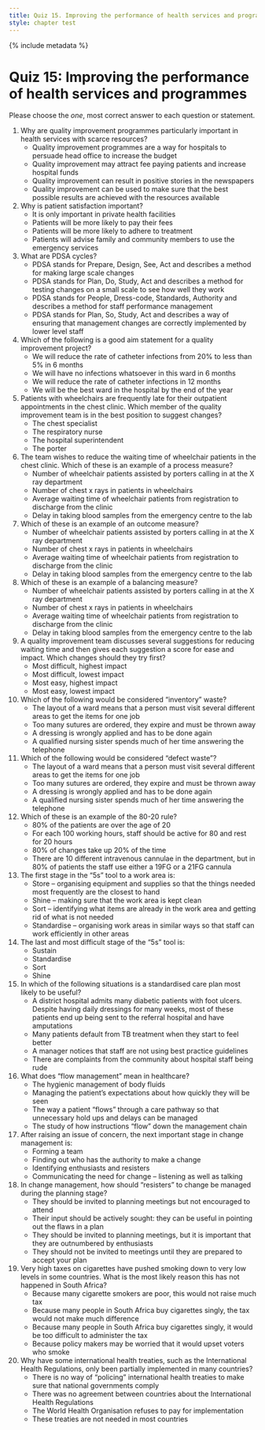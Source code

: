 ```yaml
---
title: Quiz 15. Improving the performance of health services and programmes
style: chapter test
---
```


{% include metadata %}

# Quiz 15: Improving the performance of health services and programmes

Please choose the *one*, most correct answer to each question or statement.

1. Why are quality improvement programmes particularly important in health services with scarce resources?
	- 	Quality improvement programmes are a way for hospitals to persuade head office to increase the budget
	- 	Quality improvement may attract fee paying patients and increase hospital funds
	- 	Quality improvement can result in positive stories in the newspapers
	+	Quality improvement can be used to make sure that the best possible results are achieved with the resources available
2. Why is patient satisfaction important?
	- 	It is only important in private health facilities
	- 	Patients will be more likely to pay their fees
	+	Patients will be more likely to adhere to treatment
	- 	Patients will advise family and community members to use the emergency services
3. What are PDSA cycles?
	- 	PDSA stands for Prepare, Design, See, Act and describes a method for making large scale changes
	+	PDSA stands for Plan, Do, Study, Act and describes a method for testing changes on a small scale to see how well they work
	- 	PDSA stands for People, Dress-code, Standards, Authority and describes a method for staff performance management
	- 	PDSA stands for Plan, So, Study, Act and describes a way of ensuring that management changes are correctly implemented by lower level staff
4. Which of the following is a good aim statement for a quality improvement project? 
	+	We will reduce the rate of catheter infections from 20% to less than 5% in 6 months
	- 	We will have no infections whatsoever in this ward in 6 months
	- 	We will reduce the rate of catheter infections in 12 months
	- 	We will be the best ward in the hospital by the end of the year
5. Patients with wheelchairs are frequently late for their outpatient appointments in the chest clinic.  Which member of the quality improvement team is in the best position to suggest changes?
	- 	The chest specialist
	- 	The respiratory nurse
	- 	The hospital superintendent
	+	The porter  
6. The team wishes to reduce the waiting time of wheelchair patients in the chest clinic. Which of these is an example of a process measure?
	+	Number of wheelchair patients assisted by porters calling in at the X ray department
	- 	Number of chest x rays in patients in wheelchairs
	- 	Average waiting time of wheelchair patients from registration to discharge from the clinic
	- 	Delay in taking blood samples from the emergency centre to the lab
7. Which of these is an example of an outcome measure?
	- 	Number of wheelchair patients assisted by porters calling in at the X ray department
	- 	Number of chest x rays in patients in wheelchairs
	+	Average waiting time of wheelchair patients from registration to discharge from the clinic
	- 	Delay in taking blood samples from the emergency centre to the lab
8. Which of these is an example of a balancing measure?
	- 	Number of wheelchair patients assisted by porters calling in at the X ray department
	- 	Number of chest x rays in patients in wheelchairs
	- 	Average waiting time of wheelchair patients from registration to discharge from the clinic
	+	Delay in taking blood samples from the emergency centre to the lab
9. A quality improvement team discusses several suggestions for reducing waiting time and then gives each suggestion a score for ease and impact. Which changes should they try first?
	- 	Most difficult, highest impact
	- 	Most difficult, lowest impact
	+	Most easy, highest impact
	- 	Most easy, lowest impact
10. Which of the following would be considered “inventory” waste?
	- 	The layout of a ward means that a person must visit several different areas to get the items for one job
	+	Too many sutures are ordered, they expire and must be thrown away
	- 	A dressing is wrongly applied and has to be done again
	- 	A qualified nursing sister spends much of her time answering the telephone
11. Which of the following would be considered “defect waste”?
	- 	The layout of a ward means that a person must visit several different areas to get the items for one job
	- 	Too many sutures are ordered, they expire and must be thrown away
	+	A dressing is wrongly applied and has to be done again
	- 	A qualified nursing sister spends much of her time answering the telephone
12. Which of these is an example of the 80-20 rule?
	- 	80% of the patients are over the age of 20
	- 	For each 100 working hours, staff should be active for 80 and rest for 20 hours
	- 	80% of changes take up 20% of the time 
	+	There are 10 different intravenous cannulae in the department, but in 80% of patients the staff use either a 19FG or a 21FG cannula
13. The first stage in the “5s” tool to a work area is:
	- 	Store – organising equipment and supplies so that the things needed most frequently are the closest to hand
	- 	Shine – making sure that the work area is kept clean
	+	Sort – identifying what items are already in the work area and getting rid of what is not needed
	- 	Standardise – organising work areas in similar ways so that staff can work efficiently in other areas 
14. The last and most difficult stage of the “5s” tool is:
	+	Sustain
	- 	Standardise
	- 	Sort
	- 	Shine
15. In which of the following situations is a standardised care plan most likely to be useful?
	+	A district hospital admits many diabetic patients with foot ulcers. Despite having daily dressings for many weeks, most of these patients end up being sent to the referral hospital and have amputations
	- 	Many patients default from TB treatment when they start to feel better
	- 	A manager notices that staff are not using best practice guidelines
	- 	There are complaints from the community about hospital staff being rude 
16. What does “flow management” mean in healthcare?
	- 	The hygienic management of body fluids
	- 	Managing the patient’s expectations about how quickly they will be seen
	+	The way a patient “flows” through a care pathway so that unnecessary hold ups and delays can be managed
	- 	The study of how instructions “flow” down the management chain 
17. After raising an issue of concern, the next important stage in change management is:
	- 	Forming a team
	+	Finding out who has the authority to make a change
	- 	Identifying enthusiasts and resisters
	- 	Communicating the need for change – listening as well as talking
18. In change management, how should “resisters” to change be managed during the planning stage?
	- 	They should be invited to planning meetings but not encouraged to attend
	+	Their input should be actively sought: they can be useful in pointing out the flaws in a plan 
	- 	They should be invited to planning meetings, but it is important that they are outnumbered by enthusiasts
	- 	They should not be invited to meetings until they are prepared to accept your plan 
19. Very high taxes on cigarettes have pushed smoking down to very low levels in some countries. What is the most likely reason this has not happened in South Africa?
	- 	Because many cigarette smokers are poor, this would not raise much tax
	- 	Because many people in South Africa buy cigarettes singly, the tax would not make much difference
	- 	Because many people in South Africa buy cigarettes singly, it would be too difficult to administer the tax
	+	Because policy makers may be worried that it would upset voters who smoke
20. Why have some international health treaties, such as the International Health Regulations, only been partially implemented in many countries?
	+	There is no way of “policing” international health treaties to make sure that national governments comply
	- 	There was no agreement between countries about the International Health Regulations
	- 	The World Health Organisation refuses to pay for implementation
	- 	These treaties are not needed in most countries